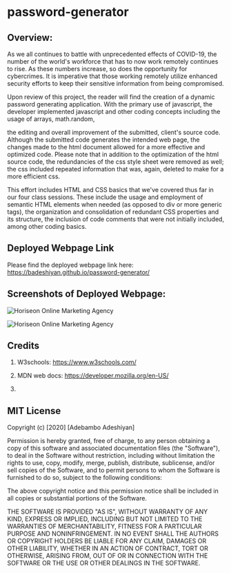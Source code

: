 # password-generator

## Overview:

As we all continues to battle with unprecedented effects of COVID-19, the number of the world's workforce that has to now work remotely continues to rise. As these numbers increase, so does the opportunity for cybercrimes. It is imperative that those working remotely utilize enhanced security efforts to keep their sensitive information from being compromised.

Upon review of this project, the reader will find the creation of a dynamic password generating application. With the primary use of javascript, the developer implemented javascript and other coding concepts including the usage of arrays, math.random,

the editing and overall improvement of the submitted, client's source code. Although the submitted code generates the intended web page, the changes made to the html document allowed for a more effective and optimized code. Please note that in addition to the optimization of the html source code, the redundancies of the css style sheet were removed as well; the css included repeated information that was, again, deleted to make for a more efficient css.

This effort includes HTML and CSS basics that we've covered thus far in our four class sessions. These include the usage and employment of semantic HTML elements when needed (as opposed to div or more generic tags), the organization and consolidation of redundant CSS properties and its structure, the inclusion of code comments that were not initially included, among other coding basics.

## Deployed Webpage Link

Please find the deployed webpage link here: https://badeshiyan.github.io/password-generator/

## Screenshots of Deployed Webpage:

![Horiseon Online Marketing Agency](assets/images/screenshot1.png)

![Horiseon Online Marketing Agency](assets/images/screenshot2.png)

## Credits

1. W3schools: https://www.w3schools.com/

2. MDN web docs: https://developer.mozilla.org/en-US/

3.

## MIT License

Copyright (c) [2020] [Adebambo Adeshiyan]

Permission is hereby granted, free of charge, to any person obtaining a copy
of this software and associated documentation files (the "Software"), to deal
in the Software without restriction, including without limitation the rights
to use, copy, modify, merge, publish, distribute, sublicense, and/or sell
copies of the Software, and to permit persons to whom the Software is
furnished to do so, subject to the following conditions:

The above copyright notice and this permission notice shall be included in all
copies or substantial portions of the Software.

THE SOFTWARE IS PROVIDED "AS IS", WITHOUT WARRANTY OF ANY KIND, EXPRESS OR
IMPLIED, INCLUDING BUT NOT LIMITED TO THE WARRANTIES OF MERCHANTABILITY,
FITNESS FOR A PARTICULAR PURPOSE AND NONINFRINGEMENT. IN NO EVENT SHALL THE
AUTHORS OR COPYRIGHT HOLDERS BE LIABLE FOR ANY CLAIM, DAMAGES OR OTHER
LIABILITY, WHETHER IN AN ACTION OF CONTRACT, TORT OR OTHERWISE, ARISING FROM,
OUT OF OR IN CONNECTION WITH THE SOFTWARE OR THE USE OR OTHER DEALINGS IN THE
SOFTWARE.

```

```
